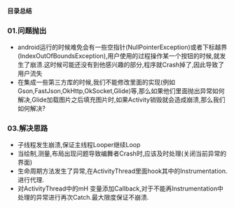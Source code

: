 #### 目录总结




### 01.问题抛出
- android运行的时候难免会有一些空指针(NullPointerException)或者下标越界(IndexOutOfBoundsException),用户使用的过程操作某一个按钮的时候,就发生了崩溃.这时候可能还没有到他感兴趣的部分,程序就Crash掉了,因此导致了用户流失
- 在集成一些第三方库的时候,我们不能修改里面的实现(例如 Gson,FastJson,OkHttp,OkSocket,Glide)等,那么如果他们里面抛出异常如何解决,Glide加载图片之后填充图片时,如果Activity销毁就会造成崩溃,那么我们如何解决?



### 03.解决思路
- 子线程发生崩溃,保证主线程Looper继续Loop
- 当绘制,测量,布局出现问题导致编舞者Crash时,应该及时处理(关闭当前异常的界面)
- 生命周期方法发生了异常,在ActivityThread里面hook其中的Instrumentation.进行代理.
- 对ActivityThread中的mH 变量添加Callback,对于不能再Instrumentation中处理的异常进行再次Catch.最大限度保证不崩溃.

















